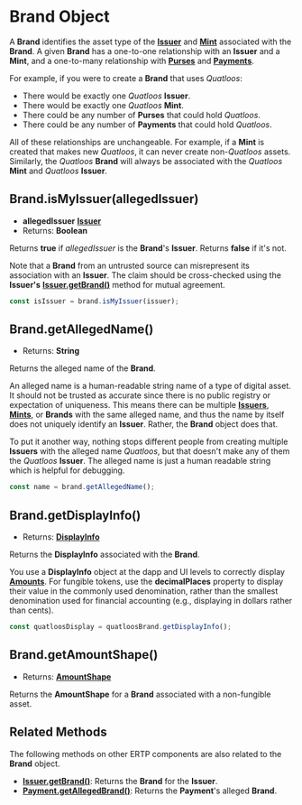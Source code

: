 # Brand Object
A **Brand** identifies the asset type of the **[Issuer](./issuer.md)** and **[Mint](./mint.md)**
associated with the **Brand**. A given **Brand** has a one-to-one relationship
with an **Issuer** and a **Mint**, and a one-to-many relationship with **[Purses](./purse.md)**
and **[Payments](./payment.md)**.

For example, if you were to create a **Brand** that uses *Quatloos*:
- There would be exactly one *Quatloos* **Issuer**.
- There would be exactly one *Quatloos* **Mint**.
- There could be any number of **Purses** that could hold *Quatloos*.
- There could be any number of **Payments** that could hold *Quatloos*.

All of these relationships are unchangeable. For example, if a **Mint** is created that makes 
new *Quatloos*, it can never create non-*Quatloos* assets. Similarly, the *Quatloos* **Brand** 
will always be associated with 
the *Quatloos* **Mint** and *Quatloos* **Issuer**.

## Brand.isMyIssuer(allegedIssuer)
- **allegedIssuer** **[Issuer](./issuer.md)**
- Returns: **Boolean**

Returns **true** if *allegedIssuer* is the **Brand**'s **Issuer**. Returns **false** if it's not.

Note that a **Brand** from an untrusted source can misrepresent its association with
an **Issuer**. The claim should be cross-checked using the **Issuer's**
[**Issuer.getBrand()**](./issuer.md#issuer-getbrand) method for mutual agreement.

```js
const isIssuer = brand.isMyIssuer(issuer);
```

## Brand.getAllegedName()
- Returns: **String**

Returns the alleged name of the **Brand**.

An alleged name is a human-readable string name of a type of digital asset.
It should not be trusted as accurate since there is no public registry or 
expectation of uniqueness. This means there can be multiple **[Issuers](./issuer.md)**, **[Mints](./mint.md)**, or **Brands** 
with the same alleged name, and thus the name by itself does not uniquely 
identify an **Issuer**. Rather, the **Brand** object does that.

To put it another way, nothing stops different people from creating multiple 
**Issuers** with the alleged name *Quatloos*, but that doesn't make any of them the 
*Quatloos* **Issuer**. The alleged name is just a human readable string which is 
helpful for debugging.
```js
const name = brand.getAllegedName();
```

## Brand.getDisplayInfo()
- Returns: **[DisplayInfo](./ertp-data-types.md#displayinfo)**

Returns the **DisplayInfo** associated with the **Brand**. 

You use a **DisplayInfo** object at the dapp and UI levels to correctly 
display **[Amounts](./ertp-data-types.md#amount)**. For fungible tokens, use the **decimalPlaces** property
to display their value in the commonly used denomination, rather than 
the smallest denomination used for financial accounting (e.g.,
displaying in dollars rather than cents).

```js
const quatloosDisplay = quatloosBrand.getDisplayInfo();
```

## Brand.getAmountShape()
- Returns: **[AmountShape](./ertp-data-types.md#amountshape)**

Returns the **AmountShape** for a **Brand** associated with a non-fungible asset. 


## Related Methods

The following methods on other ERTP components are also related to the **Brand** object.
- [**Issuer.getBrand()**](./issuer.md#issuer-getbrand): Returns
the **Brand** for the **Issuer**.
- [**Payment.getAllegedBrand()**](./payment.md#payment-getallegedbrand): Returns
the **Payment**'s alleged **Brand**.
